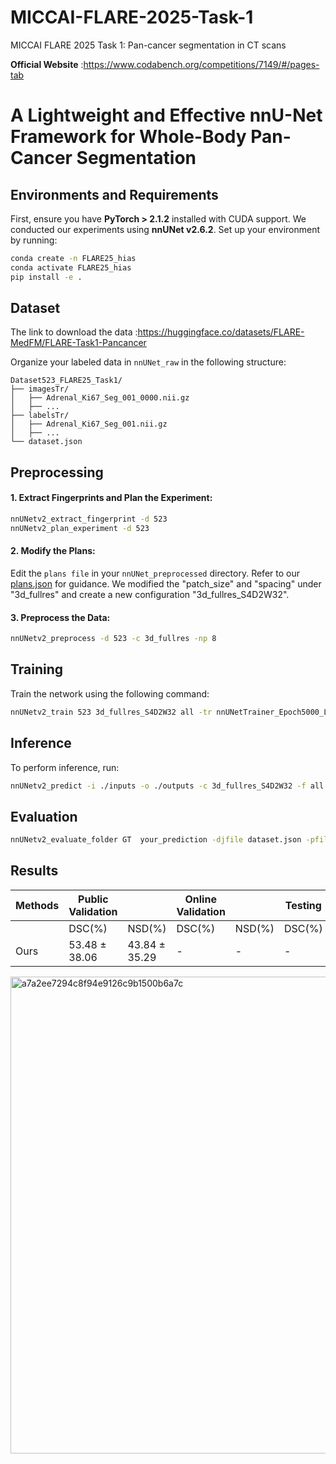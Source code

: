# MICCAI-FLARE-2025-Task-1

MICCAI FLARE 2025 Task 1: Pan-cancer segmentation in CT scans 

**Official Website** :https://www.codabench.org/competitions/7149/#/pages-tab

# A Lightweight and Effective nnU-Net Framework for Whole-Body Pan-Cancer Segmentation

## Environments and Requirements

First, ensure you have **PyTorch > 2.1.2** installed with CUDA support. We conducted our experiments using **nnUNet v2.6.2**. Set up your environment by running:

```bash
conda create -n FLARE25_hias
conda activate FLARE25_hias
pip install -e .
```

## Dataset

The link to download the data :https://huggingface.co/datasets/FLARE-MedFM/FLARE-Task1-Pancancer

Organize your labeled data in `nnUNet_raw` in the following structure:

```
Dataset523_FLARE25_Task1/
├── imagesTr/
│   ├── Adrenal_Ki67_Seg_001_0000.nii.gz
│   ├── ...
├── labelsTr/
│   ├── Adrenal_Ki67_Seg_001.nii.gz
│   ├── ...
└── dataset.json
```

## Preprocessing

#### 1.  Extract Fingerprints and Plan the Experiment:

```bash
nnUNetv2_extract_fingerprint -d 523
nnUNetv2_plan_experiment -d 523
```

#### 2. Modify the Plans:

Edit the `plans file` in your `nnUNet_preprocessed` directory. Refer to our [plans.json](https://github.com/zpy2223/MICCAI-FLARE-2025-Task-1/blob/main/nnUNet_results/Dataset523_train_all/nnUNetTrainer_Epoch5000_Lr1e3__nnUNetPlans__3d_fullres_S4D2W32/plans.json) for guidance. We modified the "patch_size" and "spacing" under  "3d_fullres" and create a new configuration "3d_fullres_S4D2W32".

#### 3. Preprocess the Data:

```bash
nnUNetv2_preprocess -d 523 -c 3d_fullres -np 8
```

## Training

Train the network using the following command:

```bash
nnUNetv2_train 523 3d_fullres_S4D2W32 all -tr nnUNetTrainer_Epoch5000_Lr1e3
```

## Inference

To perform inference, run:

```bash
nnUNetv2_predict -i ./inputs -o ./outputs -c 3d_fullres_S4D2W32 -f all -d 523 -tr nnUNetTrainer_Epoch5000_Lr1e3
```

## Evaluation

```bash
nnUNetv2_evaluate_folder GT  your_prediction -djfile dataset.json -pfile  plans.json
```

## Results

| Methods | Public Validation |               | Online Validation |        | Testing |        |
| ------- | ----------------- | ------------- | ----------------- | ------ | ------- | ------ |
|         | DSC(%)            | NSD(%)        | DSC(%)            | NSD(%) | DSC(%)  | NSD(%) |
| Ours    | 53.48 ± 38.06     | 43.84 ± 35.29 | -                 | -      | -       | -      |

<img width="585" height="763" alt="a7a2ee7294c8f94e9126c9b1500b6a7c" src="https://github.com/user-attachments/assets/1e636d9d-0a28-4212-82e4-9f67379bc2dc" />

